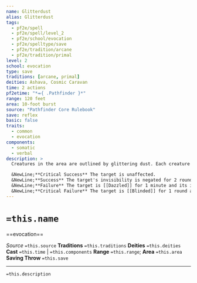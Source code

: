 ```yaml
---
name: Glitterdust
alias: Glitterdust
tags:
  - pf2e/spell
  - pf2e/spell/level_2
  - pf2e/school/evocation
  - pf2e/spelltype/save
  - pf2e/tradition/arcane
  - pf2e/tradition/primal
level: 2
school: evocation
type: save
traditions: [arcane, primal]
deities: Ashava, Cosmic Caravan
time: 2 actions
pf2etime: "*⬺{ .Pathfinder }*"
range: 120 feet
area: 10-foot burst
source: "Pathfinder Core Rulebook"
save: reflex
basic: false
traits:
  - common
  - evocation
components:
  - somatic
  - verbal
description: >
  Creatures in the area are outlined by glittering dust. Each creature must attempt a Reflex save. If a creature has its invisibility negated by this spell, it is [[Concealed]] instead of [[Invisible]]. This applies both if the creature was already Invisible and if it benefits from new invisibility effects before the end of the invisibility negation effect from this spell.

  &NewLine;**Critical Success** The target is unaffected.
  &NewLine;**Success** The target's invisibility is negated for 2 rounds.
  &NewLine;**Failure** The target is [[Dazzled]] for 1 minute and its invisibility is negated for 1 minute.
  &NewLine;**Critical Failure** The target is [[Blinded]] for 1 round and Dazzled for 10 minutes. Its invisibility is negated for 10 minutes.
---
```

# `=this.name`
==evocation==

*Source* `=this.source`
**Traditions** `=this.traditions`
**Deities** `=this.deities`
**Cast** `=this.time` | `=this.components`
**Range** `=this.range`; **Area** `=this.area`
**Saving Throw** `=this.save`

***
`=this.description`